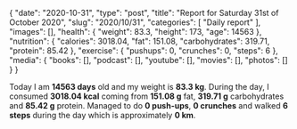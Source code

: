 {
    "date": "2020-10-31",
    "type": "post",
    "title": "Report for Saturday 31st of October 2020",
    "slug": "2020\/10\/31",
    "categories": [
        "Daily report"
    ],
    "images": [],
    "health": {
        "weight": 83.3,
        "height": 173,
        "age": 14563
    },
    "nutrition": {
        "calories": 3018.04,
        "fat": 151.08,
        "carbohydrates": 319.71,
        "protein": 85.42
    },
    "exercise": {
        "pushups": 0,
        "crunches": 0,
        "steps": 6
    },
    "media": {
        "books": [],
        "podcast": [],
        "youtube": [],
        "movies": [],
        "photos": []
    }
}

Today I am <strong>14563 days</strong> old and my weight is <strong>83.3 kg</strong>. During the day, I consumed <strong>3018.04 kcal</strong> coming from <strong>151.08 g</strong> fat, <strong>319.71 g</strong> carbohydrates and <strong>85.42 g</strong> protein. Managed to do <strong>0 push-ups</strong>, <strong>0 crunches</strong> and walked <strong>6 steps</strong> during the day which is approximately <strong>0 km</strong>.